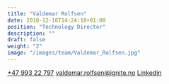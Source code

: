 ```yaml
---
title: "Valdemar Rolfsen"
date: 2018-12-16T14:24:18+01:00
position: "Technology Director"
description: ""
draft: false
weight: "2"
image: "/images/team/Valdemar_Rolfsen.jpg"
---
```



<a class="phoneto" href="tel:+47 993 22 797"><i class="fas fa-phone"></i>+47 993 22 797</a>
<a class="mailto" href="mailto:valdemar.rolfsen@ignite.no"><i class="fas fa-envelope"></i>valdemar.rolfsen@ignite.no</a>
<a class="mailto" href="https://www.linkedin.com/in/valdemar-edvard-sandal-rolfsen-43876a76/"><i class="fab fa-linkedin-in"></i>Linkedin</a>